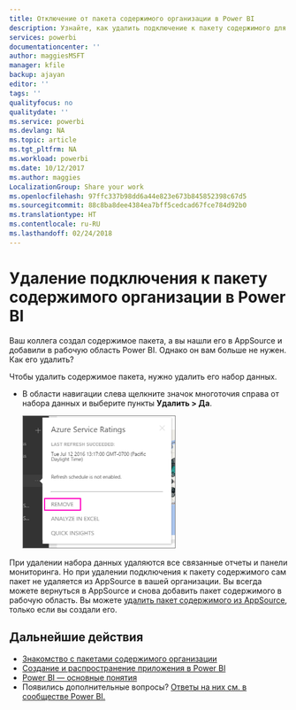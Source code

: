 ```yaml
---
title: Отключение от пакета содержимого организации в Power BI
description: Узнайте, как удалить подключение к пакету содержимого для организации, удалив его набор данных в Power BI.
services: powerbi
documentationcenter: ''
author: maggiesMSFT
manager: kfile
backup: ajayan
editor: ''
tags: ''
qualityfocus: no
qualitydate: ''
ms.service: powerbi
ms.devlang: NA
ms.topic: article
ms.tgt_pltfrm: NA
ms.workload: powerbi
ms.date: 10/12/2017
ms.author: maggies
LocalizationGroup: Share your work
ms.openlocfilehash: 97ffc337b98dd6a44e823e673b845852398c67d5
ms.sourcegitcommit: 88c8ba8dee4384ea7bff5cedcad67fce784d92b0
ms.translationtype: HT
ms.contentlocale: ru-RU
ms.lasthandoff: 02/24/2018
---
```

# <a name="remove-your-connection-to-a-power-bi-organizational-content-pack"></a>Удаление подключения к пакету содержимого организации в Power BI
Ваш коллега создал содержимое пакета, а вы нашли его в AppSource и добавили в рабочую область Power BI. Однако он вам больше не нужен.  Как его удалить?

Чтобы удалить содержимое пакета, нужно удалить его набор данных.  

* В области навигации слева щелкните значок многоточия справа от набора данных и выберите пункты **Удалить \> Да**.  
  
  ![Удаление содержимого пакета](media/service-organizational-content-pack-disconnect/power-bi-remove-organizational-content-pack-dataset.png)

При удалении набора данных удаляются все связанные отчеты и панели мониторинга. Но при удалении подключения к пакету содержимого сам пакет не удаляется из AppSource в вашей организации.  Вы всегда можете вернуться в AppSource и снова добавить пакет содержимого в рабочую область. Вы можете [удалить пакет содержимого из AppSource](service-organizational-content-pack-manage-update-delete.md), только если вы создали его.

## <a name="next-steps"></a>Дальнейшие действия
* [Знакомство с пакетами содержимого организации](service-organizational-content-pack-introduction.md) 
* [Создание и распространение приложения в Power BI](service-create-distribute-apps.md) 
* [Power BI — основные понятия](service-basic-concepts.md)  
* Появились дополнительные вопросы? [Ответы на них см. в сообществе Power BI.](http://community.powerbi.com/)

